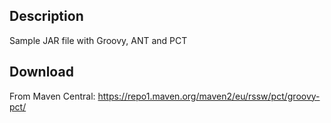 ## Description

Sample JAR file with Groovy, ANT and PCT

## Download

From Maven Central: https://repo1.maven.org/maven2/eu/rssw/pct/groovy-pct/
